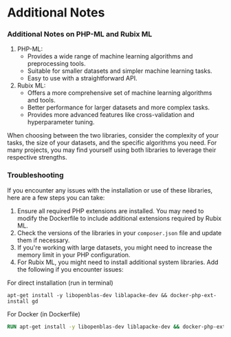 # Additional Notes

### Additional Notes on PHP-ML and Rubix ML

1. PHP-ML:
   * Provides a wide range of machine learning algorithms and preprocessing tools.
   * Suitable for smaller datasets and simpler machine learning tasks.
   * Easy to use with a straightforward API.
2. Rubix ML:
   * Offers a more comprehensive set of machine learning algorithms and tools.
   * Better performance for larger datasets and more complex tasks.
   * Provides more advanced features like cross-validation and hyperparameter tuning.

When choosing between the two libraries, consider the complexity of your tasks, the size of your datasets, and the specific algorithms you need. For many projects, you may find yourself using both libraries to leverage their respective strengths.

### Troubleshooting

If you encounter any issues with the installation or use of these libraries, here are a few steps you can take:

1. Ensure all required PHP extensions are installed. You may need to modify the Dockerfile to include additional extensions required by Rubix ML.
2. Check the versions of the libraries in your `composer.json` file and update them if necessary.
3. If you're working with large datasets, you might need to increase the memory limit in your PHP configuration.
4. For Rubix ML, you might need to install additional system libraries. Add the following if you encounter issues:

For direct installation (run in terminal)

```
apt-get install -y libopenblas-dev liblapacke-dev && docker-php-ext-install gd
```

For Docker (in Dockerfile)

```Dockerfile
RUN apt-get install -y libopenblas-dev liblapacke-dev && docker-php-ext-install gd
```
